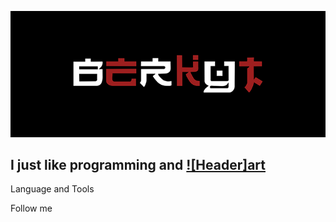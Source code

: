 [![Header](https://github.com/B-E-R-K-Y-T/B-E-R-K-Y-T/blob/main/Data/logo_mini.png)](http://www.im-creator.com/free/berkyt/berkyt/berkyt)

## I just like programming and [![Header]art](http://www.im-creator.com/free/berkyt/berkyt/berkyt)

Language and Tools

Follow me 